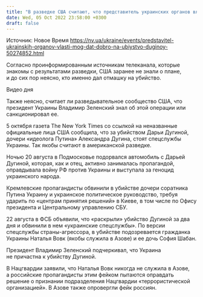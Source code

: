 ```yaml
---
title: "В разведке США считают, что представитель украинских органов власти мог дать добро на убийство Дарьи Дугиной — CNN"
date: Wed, 05 Oct 2022 23:58:00 +0300
draft: false
---
```

Источник: Новое Время https://nv.ua/ukraine/events/predstavitel-ukrainskih-organov-vlasti-mog-dat-dobro-na-ubiystvo-duginoy-50274852.html


 Согласно проинформированным источникам телеканала, которые знакомы с результатами разведки, США заранее не знали о плане, и до сих пор неясно, кто именно дал отмашку на убийство.

 Видео дня   

Также неясно, считает ли разведывательное сообщество США, что президент Украины Владимир Зеленский знал об этой операции или санкционировал ее.

5 октября газета The New York Times со ссылкой на неназванные официальные лица США сообщила, что за убийством Дарьи Дугиной, дочери «идеолога Путина» Александра Дугина, стоят спецслужбы Украины. Так якобы считают в американской разведке.

Ночью 20 августа в Подмосковье подорвался автомобиль с Дарьей Дугиной, которая, как и отец, активно занималась пропагандой, оправдывала войну РФ против Украины и выступала за геноцид украинского народа.

Кремлевские пропагандисты обвинили в убийстве дочери соратника Путина Украину и украинское политическое руководство, требуя ударить по «центрам принятия решений» в Киеве, в том числе по Офису президента и Центральному управлению СБУ.

22 августа в ФСБ объявили, что «раскрыли» убийство Дугиной за два дня и обвинили в нем «украинские спецслужбы». По версии спецслужбы страны-агрессора, в убийстве подозревается гражданка Украины Наталья Вовк (якобы служила в Азове) и ее дочь София Шабан.

Президент Владимир Зеленский подчеркивал, что Украина не причастна к убийству Дугиной.

В Нацгвардии заявили, что Наталья Вовк никогда не служила в Азове, а российские пропагандисты этим фейком пытаются оправдать решение о признании подразделения Нацгвардии «террористической организацией». В Азове также опровергли фейк россиян.
